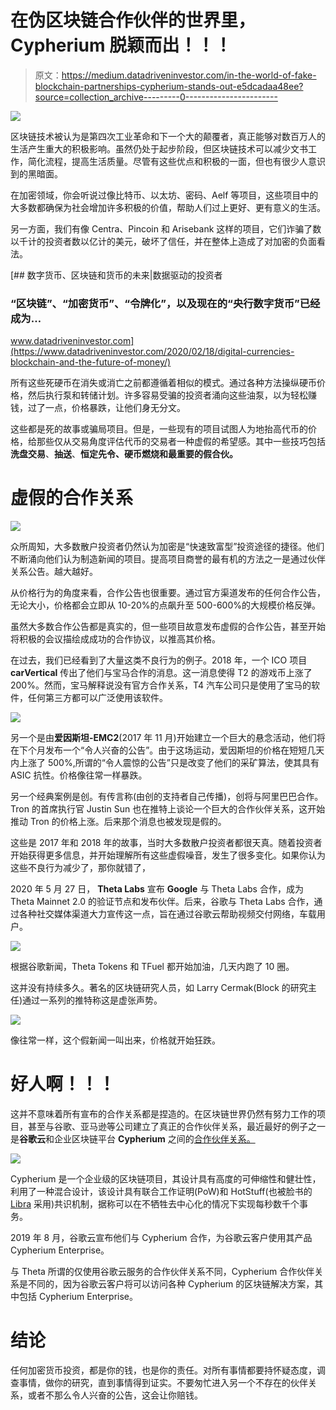 # 在伪区块链合作伙伴的世界里，Cypherium 脱颖而出！！！

> 原文：<https://medium.datadriveninvestor.com/in-the-world-of-fake-blockchain-partnerships-cypherium-stands-out-e5dcadaa48ee?source=collection_archive---------0----------------------->

![](img/a824cc5316d7e2be09256e1d6059aa86.png)

区块链技术被认为是第四次工业革命和下一个大的颠覆者，真正能够对数百万人的生活产生重大的积极影响。虽然仍处于起步阶段，但区块链技术可以减少文书工作，简化流程，提高生活质量。尽管有这些优点和积极的一面，但也有很少人意识到的黑暗面。

在加密领域，你会听说过像比特币、以太坊、密码、Aelf 等项目，这些项目中的大多数都确保为社会增加许多积极的价值，帮助人们过上更好、更有意义的生活。

另一方面，我们有像 Centra、Pincoin 和 Arisebank 这样的项目，它们诈骗了数以千计的投资者数以亿计的美元，破坏了信任，并在整体上造成了对加密的负面看法。

[](https://www.datadriveninvestor.com/2020/02/18/digital-currencies-blockchain-and-the-future-of-money/) [## 数字货币、区块链和货币的未来|数据驱动的投资者

### “区块链”、“加密货币”、“令牌化”，以及现在的“央行数字货币”已经成为…

www.datadriveninvestor.com](https://www.datadriveninvestor.com/2020/02/18/digital-currencies-blockchain-and-the-future-of-money/) 

所有这些死硬币在消失或消亡之前都遵循着相似的模式。通过各种方法操纵硬币价格，然后执行泵和转储计划。许多容易受骗的投资者涌向这些油泵，以为轻松赚钱，过了一点，价格暴跌，让他们身无分文。

这些都是死的故事或骗局项目。但是，一些现有的项目试图人为地抬高代币的价格，给那些仅从交易角度评估代币的交易者一种虚假的希望感。其中一些技巧包括**洗盘交易**、**抽送**、**恒定先令、硬币燃烧和最重要的假合伙。**

# 虚假的合作关系

![](img/4c7fba01b09b125d520ed26c32af4cea.png)

众所周知，大多数散户投资者仍然认为加密是“快速致富型”投资途径的捷径。他们不断涌向他们认为制造新闻的项目。提高项目商誉的最有机的方法之一是通过伙伴关系公告。越大越好。

从价格行为的角度来看，合作公告也很重要。通过官方渠道发布的任何合作公告，无论大小，价格都会立即从 10-20%的点飙升至 500-600%的大规模价格反弹。

虽然大多数合作公告都是真实的，但一些项目故意发布虚假的合作公告，甚至开始将积极的会议描绘成成功的合作协议，以推高其价格。

在过去，我们已经看到了大量这类不良行为的例子。2018 年，一个 ICO 项目 **carVertical** 传出了他们与宝马合作的消息。这一消息使得 T2 的游戏币上涨了 200%。然而，宝马解释说没有官方合作关系，T4 汽车公司只是使用了宝马的软件，任何第三方都可以广泛使用该软件。

![](img/756c294fe5843eef23a31108009253b1.png)

另一个是由**爱因斯坦-EMC2**(2017 年 11 月)开始建立一个巨大的悬念活动，他们将在下个月发布一个“令人兴奋的公告”。由于这场运动，爱因斯坦的价格在短短几天内上涨了 500%,所谓的“令人震惊的公告”只是改变了他们的采矿算法，使其具有 ASIC 抗性。价格像往常一样暴跌。

另一个经典案例是创。有传言称(由创的支持者自己传播)，创将与阿里巴巴合作。Tron 的首席执行官 Justin Sun 也在推特上谈论一个巨大的合作伙伴关系，这开始推动 Tron 的价格上涨。后来那个消息也被发现是假的。

这些是 2017 年和 2018 年的故事，当时大多数散户投资者都很天真。随着投资者开始获得更多信息，并开始理解所有这些虚假噪音，发生了很多变化。如果你认为这些不良行为减少了，那你就错了，

2020 年 5 月 27 日， **Theta Labs** 宣布 **Google** 与 Theta Labs 合作，成为 Theta Mainnet 2.0 的验证节点和发布伙伴。后来，谷歌与 Theta Labs 合作，通过各种社交媒体渠道大力宣传这一点，旨在通过谷歌云帮助视频交付网络，车载用户。

![](img/61e9e529cc6ccfcc6769c083d9958172.png)

根据谷歌新闻，Theta Tokens 和 TFuel 都开始加油，几天内跑了 10 圈。

这并没有持续多久。著名的区块链研究人员，如 Larry Cermak(Block 的研究主任)通过一系列的推特称这是虚张声势。

![](img/0fedb6002d21ba9ee4cc9fec46e6c9cf.png)

像往常一样，这个假新闻一叫出来，价格就开始狂跌。

# 好人啊！！！

这并不意味着所有宣布的合作关系都是捏造的。在区块链世界仍然有努力工作的项目，甚至与谷歌、亚马逊等公司建立了真正的合作伙伴关系，最近最好的例子之一是**谷歌云**和企业区块链平台 **Cypherium** 之间的[合作伙伴关系。](https://medium.com/cypherium/google-makes-another-move-towards-blockchain-as-cloud-wing-partners-with-cypherium-f854209509a4)

![](img/57aa0b6ad80150d5dc6374ca1c1bfb99.png)

Cypherium 是一个企业级的区块链项目，其设计具有高度的可伸缩性和健壮性，利用了一种混合设计，该设计具有联合工作证明(PoW)和 HotStuff(也被脸书的 [Libra](https://www.forbes.com/sites/francescoppola/2019/06/30/the-real-threat-from-facebooks-libra-coin/) 采用)共识机制，据称可以在不牺牲去中心化的情况下实现每秒数千个事务。

2019 年 8 月，谷歌云宣布他们与 Cypherium 合作，为谷歌云客户使用其产品 Cypherium Enterprise。

与 Theta 所谓的仅使用谷歌云服务的合作伙伴关系不同，Cypherium 合作伙伴关系是不同的，因为谷歌云客户将可以访问各种 Cypherium 的区块链解决方案，其中包括 Cypherium Enterprise。

# 结论

任何加密货币投资，都是你的钱，也是你的责任。对所有事情都要持怀疑态度，调查事情，做你的研究，直到事情得到证实。不要匆忙进入另一个不存在的伙伴关系，或者不那么令人兴奋的公告，这会让你赔钱。